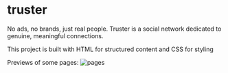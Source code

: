 # truster
No ads, no brands, just real people. Truster is a social network dedicated to genuine, meaningful connections.

This project is built with HTML for structured content and CSS for styling

Previews of some pages:
![pages](https://github.com/user-attachments/assets/9bbd4bd0-3352-4c67-91cb-126f7dee01af)

